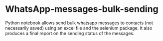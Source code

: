 # WhatsApp-messages-bulk-sending
Python notebook allows send bulk whatsapp messages to contacts (not necessarily saved) using an excel file and the selenium package. It also produces a final report on the sending status of the messages.
